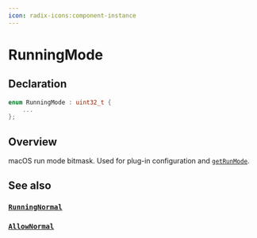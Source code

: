 ```yaml
---
icon: radix-icons:component-instance
---
```


# RunningMode

## Declaration

```cpp
enum RunningMode : uint32_t {
    ...
};
```

## Overview

macOS run mode bitmask. Used for plug-in configuration and [`getRunMode`](/lilu-docs/kern_api.hpp/liluapi/getrunmode).

## See also

### [`RunningNormal`](/lilu-docs/kern_api.hpp/liluapi/runningmode/runningnormal)

### [`AllowNormal`](/lilu-docs/kern_api.hpp/liluapi/runningmode/allownormal)
